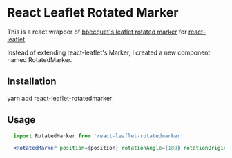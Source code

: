 # React Leaflet Rotated Marker

This is a react wrapper of [bbecquet's leaflet rotated marker](https://github.com/bbecquet/Leaflet.RotatedMarker) for [react-leaflet](https://github.com/PaulLeCam/react-leaflet).

Instead of extending react-leaflet's Marker, I created a new component named RotatedMarker.

## Installation

yarn add react-leaflet-rotatedmarker

## Usage

```jsx
  import RotatedMarker from 'react-leaflet-rotatedmarker'

  <RotatedMarker position={position} rotationAngle={180} rotationOrigin={'center'} />
```
